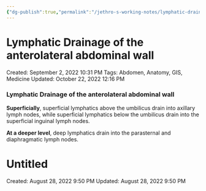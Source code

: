 ```yaml
---
{"dg-publish":true,"permalink":"/jethro-s-working-notes/lymphatic-drainage-of-the-anterolateral-abdominal/","dgPassFrontmatter":true}
---
```



# Lymphatic Drainage of the anterolateral abdominal wall

Created: September 2, 2022 10:31 PM
Tags: Abdomen, Anatomy, GIS, Medicine
Updated: October 22, 2022 12:16 PM

### Lymphatic Drainage of the anterolateral abdominal wall

**Superficially**, superficial lymphatics above the umbilicus drain into axillary lymph nodes, while superficial lymphatics below the umbilicus drain into the superficial inguinal lymph nodes.

**At a deeper level**, deep lymphatics drain into the parasternal and diaphragmatic lymph nodes.


<div class="transclusion internal-embed is-loaded"><div class="markdown-embed">





# Untitled

Created: August 28, 2022 9:50 PM
Updated: August 28, 2022 9:50 PM

</div></div>
